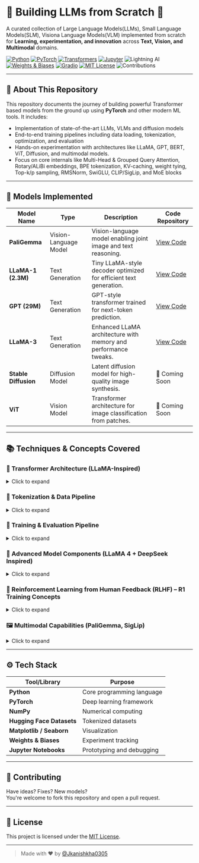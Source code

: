 # 🔨 Building LLMs from Scratch 🚀  
A curated collection of Large Language Models(LLMs), Small Language Models(SLM), Visiona Language Models(VLM) implemented from scratch for **Learning, experimentation, and innovation** across **Text, Vision, and Multimodal** domains.

[![Python](https://img.shields.io/badge/Python-3.10-blue?logo=python)](https://www.python.org/)
[![PyTorch](https://img.shields.io/badge/PyTorch-Deep%20Learning-EE4C2C?logo=pytorch)](https://pytorch.org/)
[![Transformers](https://img.shields.io/badge/HuggingFace-Transformers-yellow?logo=huggingface)](https://huggingface.co/transformers/)
[![Jupyter](https://img.shields.io/badge/Jupyter-Notebook-F37626?logo=jupyter)](https://jupyter.org/)
![Lightning AI](https://img.shields.io/badge/Lightning%20AI-For%20GPU%20Resources-pink)
[![Weights & Biases](https://img.shields.io/badge/W%26B-Experiment%20Tracking-fcc42d?logo=wandb&logoColor=000)](https://wandb.ai/)
[![Gradio](https://img.shields.io/badge/Gradio-Demo%20UI-FF4B4B?logo=gradio)](https://gradio.app/)
[![MIT License](https://img.shields.io/badge/License-MIT-yellow.svg)](LICENSE)
![Contributions](https://img.shields.io/badge/Contributions-Welcome-red) 

---

## 🧠 About This Repository

This repository documents the journey of building powerful Transformer based models from the ground up using **PyTorch** and other modern ML tools. It includes:

- Implementation of state-of-the-art LLMs, VLMs and diffusion models  
- End-to-end training pipelines including data loading, tokenization, optimization, and evaluation
- Hands-on experimentation with architectures like LLaMA, GPT, BERT, ViT, Diffusion, and multimodal models.
- Focus on core internals like Multi-Head & Grouped Query Attention, Rotary/ALiBi embeddings, BPE tokenization, KV-caching, weight tying, Top-k/p sampling, RMSNorm, SwiGLU, CLIP/SigLip, and MoE blocks
---

## 🧩 Models Implemented

| **Model Name** | **Type** | **Description** | **Code Repository** |
|--------|----------|------------------|----------------------|
| **PaliGemma**      | Vision-Language Model | Vision-language model enabling joint image and text reasoning.  | [View Code](https://github.com/Jkanishkha0305/LLMs-from-Scratch/tree/main/PaliGemma) |
| **LLaMA-1 (2.3M)** | Text Generation       | Tiny LLaMA-style decoder optimized for efficient text generation. | [View Code](https://github.com/Jkanishkha0305/LLMs-from-Scratch/tree/main/LLaMA-1-2.3M) |
| **GPT (29M)**      | Text Generation       | GPT-style transformer trained for next-token prediction.        | [View Code](https://github.com/Jkanishkha0305/LLMs-from-Scratch/tree/main/GPT-29M) |
| **LLaMA-3**        | Text Generation       | Enhanced LLaMA architecture with memory and performance tweaks. | [View Code](https://github.com/Jkanishkha0305/LLMs-from-Scratch/tree/main/LLaMA-3) |
| **Stable Diffusion** | Diffusion Model     | Latent diffusion model for high-quality image synthesis.        | 🚧 Coming Soon |
| **ViT**            | Vision Model          | Transformer architecture for image classification from patches. | 🚧 Coming Soon |

---

## 📚 Techniques & Concepts Covered

### 🧠 Transformer Architecture (LLaMA-Inspired)
<details>
<summary>Click to expand</summary>

- **Decoder-Only Transformers**: Implemented a causal Transformer architecture focusing on autoregressive text generation, inspired by LLaMA 1/2/3.
- **Multi-Head Attention Mechanism**: Built from scratch, including projection of queries, keys, and values, followed by scaled dot-product attention and concatenation.
- **Rotary Positional Embeddings (RoPE)**: Injected relative position information into attention using RoPE, enabling better generalization for long sequences.
- **RMSNorm Pre-Normalization**: Employed Root Mean Square Layer Normalization as a lightweight, scale-invariant alternative to LayerNorm.
- **SwiGLU Activation Function**: Integrated Switch Gated Linear Unit (SwiGLU) as an efficient and expressive feedforward activation function.
- **Weight Tying**: Shared input/output embeddings to reduce parameters.
- **KV-Cache**: Efficient decoding using cached keys and values for autoregressive generation.

---
</details>

### 🧩 Tokenization & Data Pipeline
<details>
<summary>Click to expand</summary>

- **Byte Pair Encoding (BPE)**: Custom BPE tokenizer implemented from scratch to compress vocabulary while maintaining text fidelity.
- **Text Preprocessing**: Cleaned, tokenized, and encoded large text corpora for training, preserving sequence context.
- **Embedding Layer**: Token embeddings initialized and trained with tied weights for input/output layers to reduce parameter count.
- **Dataset Loader**: Built custom iterable and batched dataset loaders for efficiency during model training and validation.

---
</details>

### 🧪 Training & Evaluation Pipeline
<details>
<summary>Click to expand</summary>

- **Loss Function**: Cross-Entropy Loss for autoregressive next-token prediction.
- **Evaluation Strategy**: Included perplexity, loss trend tracking, and sampled text generations for qualitative analysis.
- **Checkpointing**: Periodic model state saving and evaluation to prevent overfitting and enable model restoration.
- **Sampling Techniques**: Top-k / Top-p (nucleus) sampling implemented for creative yet controlled text generation.

---
</details>

### 🧬 Advanced Model Components (LLaMA 4 + DeepSeek Inspired)
<details>
<summary>Click to expand</summary>

- **Mixture of Experts (MoE)**: 
  - Introduced MoE layers within the feedforward block, enabling sparse activation of expert networks per token.
  - Used a learned router with Top-K gating and load balancing loss.
  - Shared expert implementation for baseline generalization across all inputs.

- **Gated MLPs with SiLU/Swish**: MLP experts activated with smooth nonlinearities for better gradient flow and expressiveness.
- **Grouped Query Attention (planned)**: Discussed GQA as an optimization in LLaMA3/4, with planned implementation for performance boost.

---
</details>

### 🧠 Reinforcement Learning from Human Feedback (RLHF) – R1 Training Concepts
<details>
<summary>Click to expand</summary>

- **Policy & Reward Models**: Simulated a reward model to score outputs on accuracy, structure, and reasoning.
- **GRPO Algorithm**: Applied a simplified version of Generalized Reinforcement Policy Optimization for model alignment.
- **Custom Rewards**:
  - Accuracy-based scoring
  - Format consistency
  - Multi-step reasoning chains
  - Repetition penalties
  - Cosine similarity rewards for embeddings
- **Few-shot Prompting with Long CoT**: Integrated multi-turn reasoning examples to guide response quality and completeness.

---
</details>

### 🖼️ Multimodal Capabilities (PaliGemma, SigLip)
<details>
<summary>Click to expand</summary>

- **PaliGemma Vision-Language Model**:
  - ViT Encoder + Gemma Decoder pipeline for image captioning.
  - Vision features projected with linear layer before token-level decoding.
  - Rotary Positional Embeddings across modalities.
  - RMSNorm in both encoder and decoder.
  - Top-P sampling for VQA generation.

- **SigLip Architecture**:
  - Contrastive Learning with Image-Text Pairs.
  - Vision Transformer backbone with Image Patch Tokenization.
  - Cosine similarity loss with learnable temperature.
  - Separate encoder + MLP for text and vision.

---
</details>



---

## ⚙️ Tech Stack

| Tool/Library | Purpose |
|--------------|---------|
| **Python** | Core programming language |
| **PyTorch** | Deep learning framework |
| **NumPy** | Numerical computing |
| **Hugging Face Datasets** | Tokenized datasets |
| **Matplotlib / Seaborn** | Visualization |
| **Weights & Biases** | Experiment tracking |
| **Jupyter Notebooks** | Prototyping and debugging |

---


## 🤝 Contributing

Have ideas? Fixes? New models?  
You're welcome to fork this repository and open a pull request.

---

## 📜 License

This project is licensed under the [MIT License](LICENSE).

---

> Made with ❤️ by [@Jkanishkha0305](https://github.com/Jkanishkha0305)